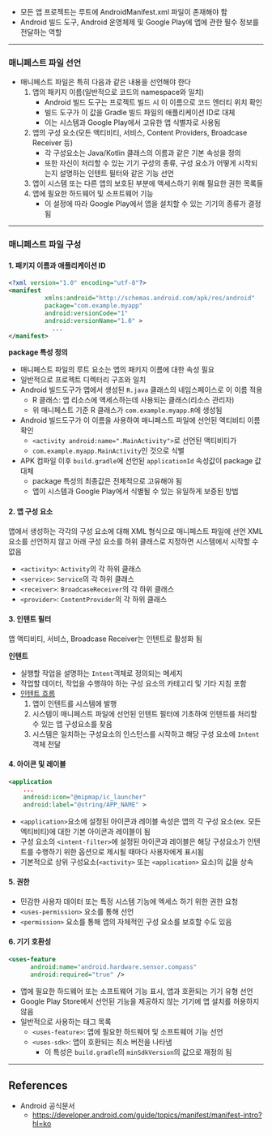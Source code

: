 
- 모든 앱 프로젝트는 루트에 AndroidManifest.xml 파일이 존재해야 함
- Android 빌드 도구, Android 운영체제 및 Google Play에 앱에 관한 필수 정보를 전달하는 역할

---

### 매니페스트 파일 선언

- 매니페스트 파일은 특히 다음과 같은 내용을 선언해야 한다
	 1. 앱의 패키지 이름(일반적으로 코드의 namespace와 일치)
		- Android 빌드 도구는 프로젝트 빌드 시 이 이름으로 코드 엔터티 위치 확인
		- 빌드 도구가 이 값을 Gradle 빌드 파일의 애플리케이션 ID로 대체
		- 이는 시스템과 Google Play에서 고유한 앱 식별자로 사용됨
	2. 앱의 구성 요소(모든 액티비티, 서비스, Content Providers, Broadcase Receiver 등)
		- 각 구성요소는 Java/Kotlin 클래스의 이름과 같은 기본 속성을 정의
		- 또한 자신이 처리할 수 있는 기기 구성의 종류, 구성 요소가 어떻게 시작되는지 설명하는 인텐트 필터와 같은 기능 선언
	3. 앱이 시스템 또는 다른 앱의 보호된 부분에 액세스하기 위해 필요한 권한 목록들
	4. 앱에 필요한 하드웨어 및 소프트웨어 기능 
		- 이 설정에 따라 Google Play에서 앱을 설치할 수 있는 기기의 종류가 결정됨


---

### 매니페스트 파일 구성

#### 1. 패키지 이름과 애플리케이션 ID
```xml
<?xml version="1.0" encoding="utf-8"?>  
<manifest 
		  xmlns:android="http://schemas.android.com/apk/res/android" 
		  package="com.example.myapp"
		  android:versionCode="1"    
		  android:versionName="1.0" >  
			...
</manifest>
```

**package 특성 정의**
- 매니페스트 파일의 루트 요소는 앱의 패키지 이름에 대한 속성 필요	
- 일반적으로 프로젝트 디렉터리 구조와 일치
- Android 빌드도구가 앱에서 생성된 `R.java` 클래스의 네임스페이스로 이 이름 적용
	- R 클래스: 앱 리소스에 액세스하는데 사용되는 클래스(리소스 관리자)
	- 위 매니페스트 기준 R 클래스가 `com.example.myapp.R`에 생성됨
- Android 빌드도구가 이 이름을 사용하여 매니페스트 파일에 선언된 액티비티 이름 확인
	- `<activity android:name=".MainActivity">`로 선언된 액티비티가
	- `com.example.myapp.MainActivity`인 것으로 식별
- APK 컴파일 이후 `build.gradle`에 선언된 `applicationId` 속성값이 package 값 대체
	- package 특성의 최종값은 전체적으로 고유해야 됨
	- 앱이 시스템과 Google Play에서 식별될 수 있는 유일하게 보증된 방법


#### 2. 앱 구성 요소
앱에서 생성하는 각각의 구성 요소에 대해 XML 형식으로 매니페스트 파일에 선언
XML 요소를 선언하지 않고 아래 구성 요소를 하위 클래스로 지정하면 시스템에서 시작할 수 없음
- `<activity>`: `Activity`의 각 하위 클래스
- `<service>`: `Service`의 각 하위 클래스
- `<receiver>`: `BroadcaseReceiver`의 각 하위 클래스
- `<provider>`: `ContentProvider`의 각 하위 클래스


#### 3. 인텐트 필터
앱 액티비티, 서비스, Broadcase Receiver는 인텐트로 활성화 됨

**인텐트** 
- 실행할 작업을 설명하는 `Intent`객체로 정의되는 메세지
- 작업할 데이터, 작업을 수행햐야 하는 구성 요소의 카테고리 및 기타 지침 포함
- [인텐트 흐름](Intent.md)
	1. 앱이 인텐트를 시스템에 발행
	2. 시스템이 매니페스트 파일에 선언된 인텐트 필터에 기초하여 인텐트를 처리할 수 있는 앱 구성요소를 찾음
	3. 시스템은 일치하는 구성요소의 인스턴스를 시작하고 해당 구성 요소에 `Intent`객체 전달


#### 4. 아이콘 및 레이블
```xml
<application  
	...
    android:icon="@mipmap/ic_launcher"  
    android:label="@string/APP_NAME" >
```

- `<application>`요소에 설정된 아이콘과 레이블 속성은 앱의 각 구성 요소(ex. 모든 엑티비티)에 대한 기본 아이콘과 레이블이 됨
- 구성 요소의 `<intent-filter>`에 설정된 아이콘과 레이블은 해당 구성요소가 인텐트를 수행하기 위한 옵션으로 제시될 때마다 사용자에게 표시됨 
- 기본적으로 상위 구성요소(`<activity>` 또는 `<application>` 요소)의 값을 상속


#### 5. 권한
- 민감한 사용자 데이터 또는 특정 시스템 기능에 엑세스 하기 위한 권한 요청
- `<uses-permission>` 요소를 통해 선언
- `<permission>` 요소를 통해 앱의 자체적인 구성 요소를 보호할 수도 있음


#### 6. 기기 호환성
```xml
<uses-feature 
	  android:name="android.hardware.sensor.compass"    
	  android:required="true" />
```
- 앱에 필요한 하드웨어 또는 소프트웨어 기능 표시, 앱과 호환되는 기기 유형 선언
- Google Play Store에서 선언된 기능을 제공하지 않는 기기에 앱 설치를 허용하지 않음
- 일반적으로 사용하는 태그 목록
	- `<uses-feature>`: 앱에 필요한 하드웨어 및 소프트웨어 기능 선언
	- `<uses-sdk>`: 앱이 호환되는 최소 버전을 나타냄
		- 이 특성은 `build.gradle`의 `minSdkVersion`의 값으로 재정의 됨

---
## References
- Android 공식문서
	- https://developer.android.com/guide/topics/manifest/manifest-intro?hl=ko